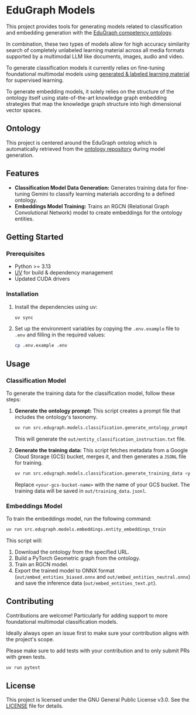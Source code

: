 # EduGraph Models

This project provides tools for generating models related to classification and embedding generation with
the [EduGraph competency ontology](https://github.com/christian-bick/edugraph-ontology). 

In combination, these two types of models allow for high accuracy similarity search of completely unlabeled 
learning material across all media formats supported by a multimodal LLM like documents, images, audio and video.

To generate classification models it currently relies on fine-tuning foundational multimodal models using
[generated & labeled learning material](https://github.com/christian-bick/imagine-content) for supervised learning.

To generate embedding models, it solely relies on the structure of the ontology itself using state-of-the-art 
knowledge graph embedding strategies that map the knowledge graph structure into high dimensional vector spaces.

## Ontology

This project is centered around the EduGraph ontolog which is automatically retrieved from the 
[ontology repository](https://github.com/christian-bick/edugraph-ontology) during model generation.

## Features

*   **Classification Model Data Generation:** Generates training data for fine-tuning Gemini to classify learning materials according to a defined ontology.
*   **Embeddings Model Training:** Trains an RGCN (Relational Graph Convolutional Network) model to create embeddings for the ontology entities.

## Getting Started

### Prerequisites

*   Python >= 3.13
*   [UV](https://astral.sh/blog/uv) for build & dependency management
*   Updated CUDA drivers

### Installation

1. Install the dependencies using uv:
    ```bash
    uv sync
    ```

3.  Set up the environment variables by copying the `.env.example` file to `.env` and filling in the required values:
    ```bash
    cp .env.example .env
    ```

## Usage

### Classification Model

To generate the training data for the classification model, follow these steps:

1.  **Generate the ontology prompt:** This script creates a prompt file that includes the ontology's taxonomy.
    ```bash
    uv run src.edugraph.models.classification.generate_ontology_prompt
    ```
    This will generate the `out/entity_classification_instruction.txt` file.

2.  **Generate the training data:** This script fetches metadata from a Google Cloud Storage (GCS) bucket, merges it, and then generates a `JSONL` file for training.
    ```bash
    uv run src.edugraph.models.classification.generate_training_data <your-gcs-bucket-name>
    ```
    Replace `<your-gcs-bucket-name>` with the name of your GCS bucket. The training data will be saved in `out/training_data.jsonl`.

### Embeddings Model

To train the embeddings model, run the following command:
```bash
uv run src.edugraph.models.embeddings.entity_embeddings_train
```
This script will:
1.  Download the ontology from the specified URL.
2.  Build a PyTorch Geometric graph from the ontology.
3.  Train an RGCN model.
4.  Export the trained model to ONNX format (`out/embed_entities_biased.onnx` and `out/embed_entities_neutral.onnx`) and save the inference data (`out/embed_entities_text.pt`).

## Contributing

Contributions are welcome! Particularly for adding support to more foundational multimodal classification models.

Ideally always open an issue first to make sure your contribution aligns with the project's scope.

Please make sure to add tests with your contribution and to only submit PRs with green tests.

```bash
uv run pytest
```

## License

This project is licensed under the GNU General Public License v3.0. See the [LICENSE](LICENSE) file for details.
